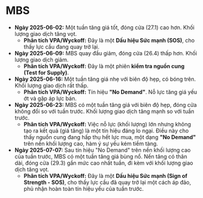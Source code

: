 # MBS

- **Ngày 2025-06-02:** Một tuần tăng giá tốt, đóng cửa (27.1) cao hơn. Khối lượng giao dịch tăng vọt.
    - **Phân tích VPA/Wyckoff:** Đây là một **Dấu hiệu Sức mạnh (SOS)**, cho thấy lực cầu đang quay trở lại.
- **Ngày 2025-06-09:** MBS quay đầu giảm, đóng cửa (26.4) thấp hơn. Khối lượng giao dịch giảm.
    - **Phân tích VPA/Wyckoff:** Đây là một phiên **kiểm tra nguồn cung (Test for Supply)**.
- **Ngày 2025-06-16:** Một tuần tăng giá nhẹ với biên độ hẹp, có bóng trên. Khối lượng giao dịch rất thấp.
    - **Phân tích VPA/Wyckoff:** Tín hiệu **"No Demand"**. Nỗ lực tăng giá yếu ớt và gặp áp lực bán.
- **Ngày 2025-06-23:** MBS có một tuần tăng giá với biên độ hẹp, đóng cửa không đổi so với tuần trước. Khối lượng giao dịch tăng mạnh so với tuần trước.
    - **Phân tích VPA/Wyckoff:** Việc nỗ lực (khối lượng) lớn nhưng không tạo ra kết quả (giá tăng) là một tín hiệu đáng lo ngại. Điều này cho thấy nguồn cung đang hấp thụ hết lực mua, một dạng **"No Demand"** trên nền khối lượng cao, hàm ý sự yếu kém tiềm tàng.
- **Ngày 2025-07-07:** Sau tín hiệu "No Demand" trên nền khối lượng cao của tuần trước, MBS có một tuần tăng giá bùng nổ. Nến tăng có thân dài, đóng cửa (29.3) gần mức cao nhất tuần, đi kèm với khối lượng giao dịch tăng vọt.
    - **Phân tích VPA/Wyckoff:** Đây là một **Dấu hiệu Sức mạnh (Sign of Strength - SOS)**, cho thấy lực cầu đã quay trở lại một cách áp đảo, phủ nhận hoàn toàn tín hiệu yếu của tuần trước.



